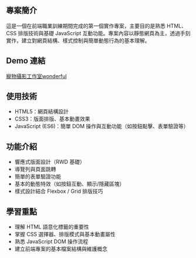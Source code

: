 ## 專案簡介
這是一個在前端職業訓練期間完成的第一個實作專案，主要目的是熟悉 HTML、CSS 排版技術與基礎 JavaScript 互動功能。專案內容以靜態網頁為主，透過手刻實作，建立對網頁結構、樣式控制與簡單動態行為的基本理解。

## Demo 連結
<a href="https://chinyishan.github.io/wonderful/#">寵物攝影工作室wonderful</a>

## 使用技術
- HTML5：網頁結構設計
- CSS3：版面排版、基本動畫效果
- JavaScript (ES6)：簡單 DOM 操作與互動功能（如按鈕點擊、表單驗證等）

## 功能介紹
- 響應式版面設計（RWD 基礎）
- 導覽列與頁面跳轉
- 簡單的表單驗證功能
- 基本的動態特效（如按鈕互動、顯示/隱藏區塊）
- 樣式設計結合 Flexbox / Grid 排版技巧

## 學習重點
- 理解 HTML 語意化標籤的重要性
- 掌握 CSS 選擇器、排版模式與基本動畫屬性
- 熟悉 JavaScript DOM 操作流程
- 建立前端專案的基本檔案結構與維護概念
